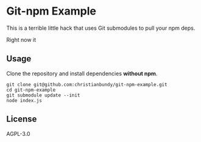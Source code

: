 # Git-npm Example

This is a terrible little hack that uses Git submodules to pull your npm deps.

Right now it

## Usage

Clone the repository and install dependencies **without npm**.

```shell
git clone git@github.com:christianbundy/git-npm-example.git
cd git-npm-example
git submodule update --init
node index.js
```

## License

AGPL-3.0

